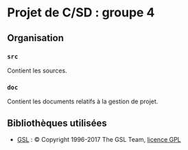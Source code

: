 # Projet de C/SD : groupe 4

## Organisation

### `src`

Contient les sources.

### `doc`

Contient les documents relatifs à la gestion de projet.

## Bibliothèques utilisées

 + [GSL](https://www.gnu.org/software/gsl/) : © Copyright 1996-2017 The GSL Team, [licence GPL](https://www.gnu.org/licenses/gpl.html)